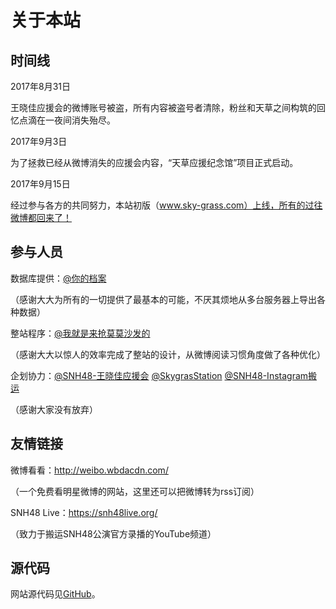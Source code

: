 # 关于本站

## 时间线

2017年8月31日

王晓佳应援会的微博账号被盗，所有内容被盗号者清除，粉丝和天草之间构筑的回忆点滴在一夜间消失殆尽。

2017年9月3日

为了拯救已经从微博消失的应援会内容，“天草应援纪念馆”项目正式启动。

<!-- TODO: update date of announcement -->
2017年9月15日

经过参与各方的共同努力，本站初版（www.sky-grass.com）上线，所有的过往微博都回来了！

## 参与人员

数据库提供：[@你的档案](http://weibo.com/hecaitou001)

（感谢大大为所有的一切提供了最基本的可能，不厌其烦地从多台服务器上导出各种数据）

整站程序：[@我就是来抢莫莫沙发的](http://weibo.com/u/6185198949)

（感谢大大以惊人的效率完成了整站的设计，从微博阅读习惯角度做了各种优化）

企划协力：[@SNH48-王晓佳应援会](http://weibo.com/u/5430319508) [@SkygrasStation](http://weibo.com/u/6033902811) [@SNH48-Instagram搬运](http://weibo.com/snh48ins)

（感谢大家没有放弃）

## 友情链接

微博看看：<http://weibo.wbdacdn.com/>

（一个免费看明星微博的网站，这里还可以把微博转为rss订阅）

SNH48 Live：<https://snh48live.org/>

（致力于搬运SNH48公演官方录播的YouTube频道）

## 源代码

网站源代码见[GitHub](https://github.com/SNH48Live/wxj)。
